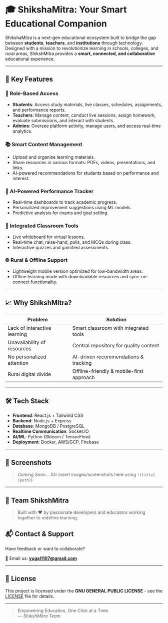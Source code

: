 # 🎓 ShikshaMitra: Your Smart Educational Companion

ShikshaMitra is a next-gen educational ecosystem built to bridge the gap between **students**, **teachers**, and **institutions** through technology. Designed with a mission to revolutionize learning in schools, colleges, and rural areas, ShikshMitra provides a **smart, connected, and collaborative** educational experience.

---

## 🚀 Key Features

### 👥 Role-Based Access

- **Students**: Access study materials, live classes, schedules, assignments, and performance reports.
- **Teachers**: Manage content, conduct live sessions, assign homework, evaluate submissions, and interact with students.
- **Admins**: Oversee platform activity, manage users, and access real-time analytics.

### 📚 Smart Content Management

- Upload and organize learning materials.
- Share resources in various formats: PDFs, videos, presentations, and links.
- AI-powered recommendations for students based on performance and interest.

### 🧠 AI-Powered Performance Tracker

- Real-time dashboards to track academic progress.
- Personalized improvement suggestions using ML models.
- Predictive analysis for exams and goal setting.

### 🧩 Integrated Classroom Tools

- Live whiteboard for virtual lessons.
- Real-time chat, raise-hand, polls, and MCQs during class.
- Interactive quizzes and gamified assessments.

### 🌐 Rural & Offline Support

- Lightweight mobile version optimized for low-bandwidth areas.
- Offline learning mode with downloadable resources and sync-on-connect functionality.

---

## 📈 Why ShikshMitra?

| Problem                      | Solution                                 |
| ---------------------------- | ---------------------------------------- |
| Lack of interactive learning | Smart classroom with integrated tools    |
| Unavailability of resources  | Central repository for quality content   |
| No personalized attention    | AI-driven recommendations & tracking     |
| Rural digital divide         | Offline-friendly & mobile-first approach |

---

## 🛠️ Tech Stack

- **Frontend**: React.js + Tailwind CSS
- **Backend**: Node.js + Express
- **Database**: MongoDB / PostgreSQL
- **Realtime Communication**: Socket.IO
- **AI/ML**: Python (Sklearn / TensorFlow)
- **Deployment**: Docker, AWS/GCP, Firebase

---

## 📱 Screenshots

> _Coming Soon..._ (Or insert images/screenshots here using `![title](path)`)

---

## 🤝 Team ShikshMitra

> Built with ❤️ by passionate developers and educators working together to redefine learning.

## 📬 Contact & Support

Have feedback or want to collaborate?

📧 Email us: **yugal1107@gmail.com**

---

## 📄 License

This project is licensed under the **GNU GENERAL PUBLIC LICENSE** - see the [LICENSE](./LICENSE) file for details.

---

> Empowering Education, One Click at a Time.  
> — _ShikshMitra Team_
